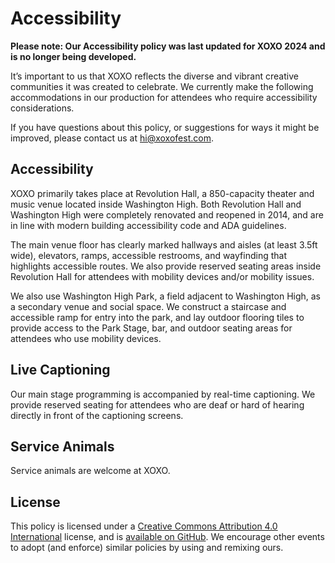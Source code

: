 # Accessibility

**Please note: Our Accessibility policy was last updated for XOXO 2024 and is no longer being developed.**

It’s important to us that XOXO reflects the diverse and vibrant creative communities it was created to celebrate. We currently make the following accommodations in our production for attendees who require accessibility considerations.

If you have questions about this policy, or suggestions for ways it might be improved, please contact us at [hi@xoxofest.com](mailto:hi@xoxofest.com). 

## Accessibility

XOXO primarily takes place at Revolution Hall, a 850-capacity theater and music venue located inside Washington High. Both Revolution Hall and Washington High were completely renovated and reopened in 2014, and are in line with modern building accessibility code and ADA guidelines. 

The main venue floor has clearly marked hallways and aisles (at least 3.5ft wide), elevators, ramps, accessible restrooms, and wayfinding that highlights accessible routes. We also provide reserved seating areas inside Revolution Hall for attendees with mobility devices and/or mobility issues.

We also use Washington High Park, a field adjacent to Washington High, as a secondary venue and social space. We construct a staircase and accessible ramp for entry into the park, and lay outdoor flooring tiles to provide access to the Park Stage, bar, and outdoor seating areas for attendees who use mobility devices.

## Live Captioning

Our main stage programming is accompanied by real-time captioning. We provide reserved seating for attendees who are deaf or hard of hearing directly in front of the captioning screens.

## Service Animals

Service animals are welcome at XOXO.

## License

This policy is licensed under a [Creative Commons Attribution 4.0 International](https://creativecommons.org/licenses/by/4.0/) license, and is [available on GitHub](https://github.com/xoxo/accessibility). We encourage other events to adopt (and enforce) similar policies by using and remixing ours.
